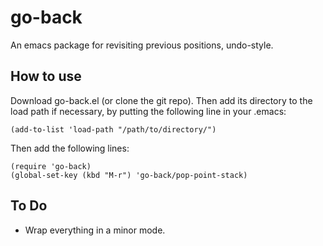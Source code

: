 # go-back
An emacs package for revisiting previous positions, undo-style.

## How to use
Download go-back.el (or clone the git repo). Then add its directory to the load path if necessary, by putting the following line in your .emacs:

    (add-to-list 'load-path "/path/to/directory/")

Then add the following lines:

	(require 'go-back)
	(global-set-key (kbd "M-r") 'go-back/pop-point-stack)


## To Do
- Wrap everything in a minor mode.

